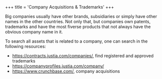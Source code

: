 +++
title = 'Company Acquisitions & Trademarks'
+++

Big companies usually have other brands, subsidiaries or simply have other names in the other countries. Not only that, but companies own patents, trademarks and have the most fiverse products that not always have the obvious company name in it.

To search all assets that is related to a company, one can search in the following resources:

- https://contracts.justia.com/companies/, find registered and approved trademarks
- https://companyprofiles.justia.com/company/
- https://www.crunchbase.com/, company acquisitions

